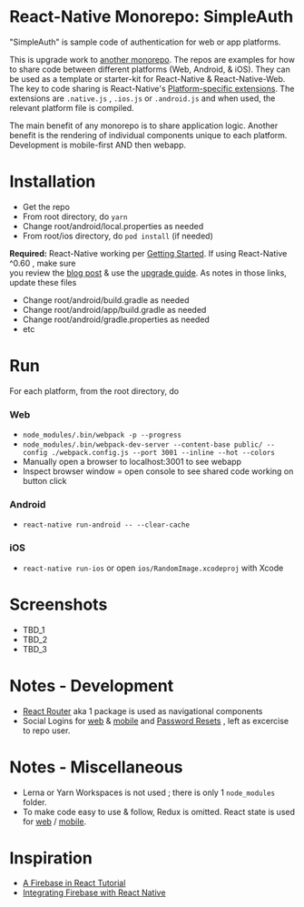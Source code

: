 React-Native Monorepo: SimpleAuth
=================
"SimpleAuth" is sample code of authentication for web or app platforms.

This is upgrade work to [another monorepo](https://github.com/og-pr/public_ticket.524). The repos are examples for how to share code between different platforms (Web, Android, & iOS). They can be used as a template or starter-kit for React-Native & React-Native-Web. The key to code sharing is React-Native's [Platform-specific extensions](https://facebook.github.io/react-native/docs/platform-specific-code.html#platform-specific-extensions). The extensions are ```.native.js``` , ```.ios.js``` or ```.android.js``` and when used, the relevant platform file is compiled.

The main benefit of any monorepo is to share application logic. Another benefit is the rendering of individual components unique to each platform. Development is mobile-first AND then webapp.

Installation
============

* Get the repo
* From root directory, do ```yarn```
* Change root/android/local.properties as needed 
* From root/ios directory, do ```pod install``` (if needed)


**Required:** React-Native working per [Getting Started](https://facebook.github.io/react-native/docs/getting-started). If using React-Native ^0.60 , 
make sure    
you review the [blog post](https://facebook.github.io/react-native/blog/2019/07/03/version-60) & use the [upgrade guide](https://react-native-community.github.io/upgrade-helper/?from=0.59.8&to=0.60.4). As notes in those links, update these files
* Change root/android/build.gradle as needed 
* Change root/android/app/build.gradle as needed 
* Change root/android/gradle.properties as needed
* etc

Run
===

For each platform, from the root directory, do

### Web
* ```node_modules/.bin/webpack -p --progress```
* ```node_modules/.bin/webpack-dev-server --content-base public/ --config ./webpack.config.js --port 3001 --inline --hot --colors```
* Manually open a browser to localhost:3001 to see webapp 
* Inspect browser window = open console to see shared code working on button click

### Android
* ```react-native run-android -- --clear-cache```

### iOS
* ```react-native run-ios``` or open ```ios/RandomImage.xcodeproj``` with Xcode

Screenshots
===========
* TBD_1
* TBD_2
* TBD_3



Notes - Development 
===========
* [React Router](https://github.com/ReactTraining/react-router) aka 1 package is used as navigational components 
* Social Logins for [web](https://www.robinwieruch.de/react-firebase-link-social-logins/) & [mobile](https://medium.com/@chrisbianca/getting-started-with-firebase-authentication-on-react-native-a1ed3d2d6d91)  and [Password Resets](https://firebase.google.com/docs/auth/web/manage-users#set_a_users_password) , left as excercise to repo user.


Notes - Miscellaneous 
=====
* Lerna or Yarn Workspaces is not used ; there is only 1 ```node_modules``` folder.
* To make code easy to use & follow, Redux is omitted. React state is used for [web](https://reactjs.org/docs/faq-state.html) / [mobile](https://facebook.github.io/react-native/docs/state).

Inspiration
===========
* [A Firebase in React Tutorial](https://www.robinwieruch.de/complete-firebase-authentication-react-tutorial/)
* [Integrating Firebase with React Native](https://blog.jscrambler.com/integrating-firebase-with-react-native/)

